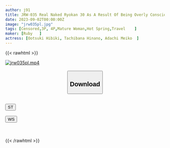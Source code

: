 ```yaml
---
author: j91
title: JRW-035 Real Naked Ryokan 30 As A Result Of Being Overly Conscious Of The Internet's Reputation, I Went To A Hot Spring Inn That Was Too Erotic To Satisfy All Of A Man's Desires With Excessive Hospitality!
date: 2023-09-02T00:00:00Z
image: "jrw035pl.jpg"
tags: [Censored,3P, 4P,Mature Woman,Hot Spring,Travel	 ]
maker: [Ruby   ]
actress: [Ootsuki Hibiki, Tachibana Hinano, Adachi Meiko  ]
---
```



{{< rawhtml >}}

<div class="video" data-videoid="MqWOXbgbovUmvkY">
    <a href="javascript:;">
        <img src="https://my.j91.asia/posts/jrw035pl/jrw035pl.jpg" width="WIDTH" height="HEIGHT" alt="jrw035pl.mp4" loading="lazy">
    </a>
</div>

<script type="text/javascript" src="https://j91.asia/asset/on-demand-st.js"></script>

<br>
  <link rel="stylesheet" href="https://j91.asia/asset/bs5.css">
  
  <center>
  <button class="btn btn-primary" type="button" data-bs-toggle="collapse" data-bs-target=".multi-collapse" aria-expanded="false" aria-controls="multiCollapseExample1 multiCollapseExample2"><h2>Download</h2></button></center>
</p>
<div class="row">
  <div class="col">
    <div class="collapse multi-collapse" id="multiCollapseExample1">
      <div class="card card-body">
	      	      <br>
<div class="buttons">  
<a href="https://streamtape.to/v/MqWOXbgbovUmvkY"><button class="btn-hover color-3"><i class="fa fa-download"></i> ST</button></a></div>
    </div>
  </div>
</div>
  <div class="col">
    <div class="collapse multi-collapse" id="multiCollapseExample2">
      <div class="card card-body">
	      <br>
<div class="buttons">
    <a href="https://wolfstream.tv/2lbf5lyner9i"><button class="btn-hover color-9"><i class="fa fa-download"></i> WS</button></a></div>
<br><br>
      </div>
    </div>
  </div>
</div>

{{< /rawhtml >}}